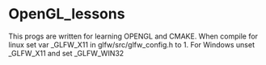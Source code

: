 # OpenGL_lessons

This progs are written for learning OPENGL and CMAKE. When compile for linux set var _GLFW_X11 in glfw/src/glfw_config.h to 1. For Windows unset _GLFW_X11 and set _GLFW_WIN32
